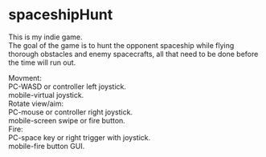 # spaceshipHunt
This is my indie game.  
The goal of the game is to hunt the opponent spaceship while flying thorough obstacles and enemy spacecrafts, all that need to be done before the time will run out. 

Movment:  
PC-WASD or controller left joystick.  
mobile-virtual joystick.    
Rotate view/aim:  
PC-mouse or controller right joystick.  
mobile-screen swipe or fire button.   
Fire:  
PC-space key or right trigger with joystick.  
mobile-fire button GUI.  
